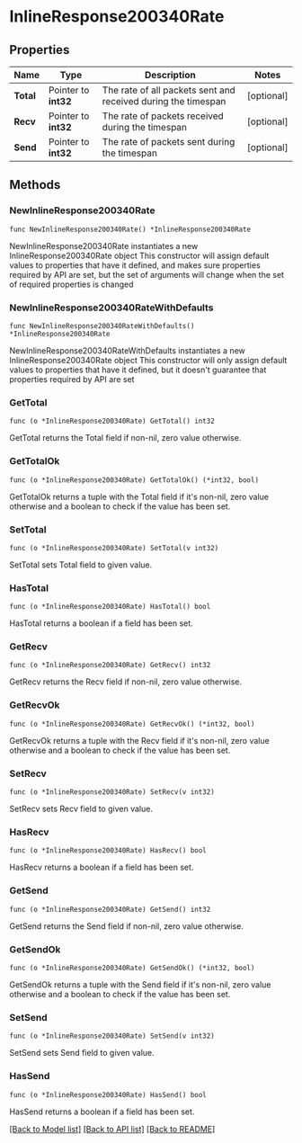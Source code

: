 # InlineResponse200340Rate

## Properties

Name | Type | Description | Notes
------------ | ------------- | ------------- | -------------
**Total** | Pointer to **int32** | The rate of all packets sent and received during the timespan | [optional] 
**Recv** | Pointer to **int32** | The rate of packets received during the timespan | [optional] 
**Send** | Pointer to **int32** | The rate of packets sent during the timespan | [optional] 

## Methods

### NewInlineResponse200340Rate

`func NewInlineResponse200340Rate() *InlineResponse200340Rate`

NewInlineResponse200340Rate instantiates a new InlineResponse200340Rate object
This constructor will assign default values to properties that have it defined,
and makes sure properties required by API are set, but the set of arguments
will change when the set of required properties is changed

### NewInlineResponse200340RateWithDefaults

`func NewInlineResponse200340RateWithDefaults() *InlineResponse200340Rate`

NewInlineResponse200340RateWithDefaults instantiates a new InlineResponse200340Rate object
This constructor will only assign default values to properties that have it defined,
but it doesn't guarantee that properties required by API are set

### GetTotal

`func (o *InlineResponse200340Rate) GetTotal() int32`

GetTotal returns the Total field if non-nil, zero value otherwise.

### GetTotalOk

`func (o *InlineResponse200340Rate) GetTotalOk() (*int32, bool)`

GetTotalOk returns a tuple with the Total field if it's non-nil, zero value otherwise
and a boolean to check if the value has been set.

### SetTotal

`func (o *InlineResponse200340Rate) SetTotal(v int32)`

SetTotal sets Total field to given value.

### HasTotal

`func (o *InlineResponse200340Rate) HasTotal() bool`

HasTotal returns a boolean if a field has been set.

### GetRecv

`func (o *InlineResponse200340Rate) GetRecv() int32`

GetRecv returns the Recv field if non-nil, zero value otherwise.

### GetRecvOk

`func (o *InlineResponse200340Rate) GetRecvOk() (*int32, bool)`

GetRecvOk returns a tuple with the Recv field if it's non-nil, zero value otherwise
and a boolean to check if the value has been set.

### SetRecv

`func (o *InlineResponse200340Rate) SetRecv(v int32)`

SetRecv sets Recv field to given value.

### HasRecv

`func (o *InlineResponse200340Rate) HasRecv() bool`

HasRecv returns a boolean if a field has been set.

### GetSend

`func (o *InlineResponse200340Rate) GetSend() int32`

GetSend returns the Send field if non-nil, zero value otherwise.

### GetSendOk

`func (o *InlineResponse200340Rate) GetSendOk() (*int32, bool)`

GetSendOk returns a tuple with the Send field if it's non-nil, zero value otherwise
and a boolean to check if the value has been set.

### SetSend

`func (o *InlineResponse200340Rate) SetSend(v int32)`

SetSend sets Send field to given value.

### HasSend

`func (o *InlineResponse200340Rate) HasSend() bool`

HasSend returns a boolean if a field has been set.


[[Back to Model list]](../README.md#documentation-for-models) [[Back to API list]](../README.md#documentation-for-api-endpoints) [[Back to README]](../README.md)


